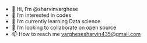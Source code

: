 - 👋 Hi, I’m @sharvinvarghese
- 👀 I’m interested in codes
- 🌱 I’m currently learning Data science
- 💞️ I’m looking to collaborate on open source 
- 📫 How to reach me varghesesharvin435@gmail.com

<!---
sharvinvarghese/sharvinvarghese is a ✨ special ✨ repository because its `README.md` (this file) appears on your GitHub profile.
You can click the Preview link to take a look at your changes.
--->
